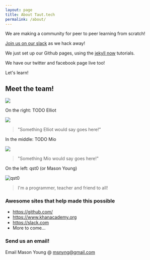 ```yaml
---
layout: page
title: About Taut.tech
permalink: /about/
---
```


We are making a community for peer to peer learning from scratch!

[Join us on our slack](https://publicslack.com/slacks/taut-tech/invites/new) as we hack away!

We just set up our Github pages, using the [jekyll now](https://github.com/barryclark/jekyll-now) tutorials.

We have our twitter and facebook page live too!

Let's learn!


## Meet the team!

![](http://i.imgur.com/OCKihgF.jpg)

On the right: TODO Elliot

![](http://i.imgur.com/I4K06E3.png)

> "Something Elliot would say goes here!"

In the middle: TODO Mio

![](http://i.imgur.com/wRGOrdx.png)

> "Something Mio would say goes here!"

On the left: qst0 (or Mason Young)

![qst0](http://i.imgur.com/MFN8YDc.png)

> I'm a programmer, teacher and friend to all!

### Awesome sites that help made this possible
* https://github.com/
* https://www.khanacademy.org
* https://slack.com
* More to come...

### Send us an email!

Email Mason Young @ [msnyng@gmail.com](mailto:msnyng@gmail.com)
